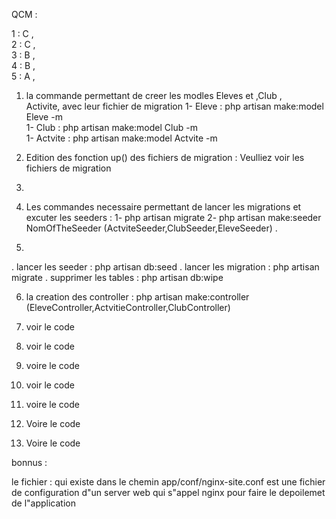 QCM :

1 : C ,<br>
2 : C ,<br>
3 : B , <br>
4 : B ,<br>
5 : A ,<br>

 

1) la commande permettant de creer les modles Eleves et ,Club , <br>Activite, avec leur fichier de migration 
1- Eleve : php artisan make:model Eleve -m<br>
1- Club : php artisan make:model Club -m<br>
1- Actvite : php artisan make:model Actvite -m<br>
2) Edition des fonction up() des fichiers de migration :
Veulliez voir les fichiers de migration <br>

3) 



4) Les commandes necessaire permettant de lancer les migrations 
et excuter les seeders :
1- php artisan migrate 
2- php artisan make:seeder NomOfTheSeeder (ActviteSeeder,ClubSeeder,EleveSeeder) .
5) 
. lancer les seeder : php artisan db:seed 
. lancer les migration : php artisan migrate 
. supprimer les tables : php artisan db:wipe  

6) la creation des controller : 
php artisan make:controller (EleveController,ActvitieController,ClubController) 


7) voir le code 

8) voir le code 

9) voire le code 

10) voir le code 

11) voire le code 

12) Voire le code 


13) Voire le code 


bonnus :

le fichier : qui existe dans le chemin app/conf/nginx-site.conf 
est une fichier de configuration d"un server web qui s"appel nginx pour faire 
le depoilemet de l"application
